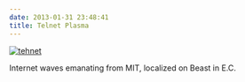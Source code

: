 ```yaml
---
date: 2013-01-31 23:48:41
title: Telnet Plasma
---
```


[![tehnet](http://www.hackniac.com/blog/wp-content/uploads/2013/01/tehnet.png)](http://www.hackniac.com/blog/?attachment_id=1505)



Internet waves emanating from MIT, localized on Beast in E.C.
